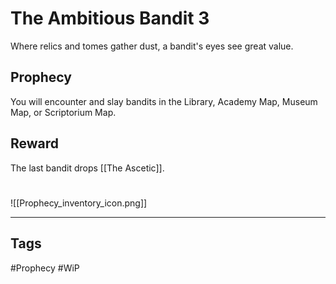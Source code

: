 # The Ambitious Bandit 3
Where relics and tomes gather dust, a bandit's eyes see great value.
## Prophecy
You will encounter and slay bandits in the Library, Academy Map, Museum Map, or Scriptorium Map.
## Reward
The last bandit drops [[The Ascetic]].

#
![[Prophecy_inventory_icon.png]]

---
## Tags
#Prophecy
#WiP 
